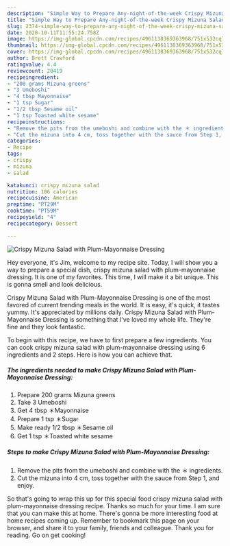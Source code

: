 ```yaml
---
description: "Simple Way to Prepare Any-night-of-the-week Crispy Mizuna Salad with Plum-Mayonnaise Dressing"
title: "Simple Way to Prepare Any-night-of-the-week Crispy Mizuna Salad with Plum-Mayonnaise Dressing"
slug: 2374-simple-way-to-prepare-any-night-of-the-week-crispy-mizuna-salad-with-plum-mayonnaise-dressing
date: 2020-10-11T11:55:24.758Z
image: https://img-global.cpcdn.com/recipes/4961138369363968/751x532cq70/crispy-mizuna-salad-with-plum-mayonnaise-dressing-recipe-main-photo.jpg
thumbnail: https://img-global.cpcdn.com/recipes/4961138369363968/751x532cq70/crispy-mizuna-salad-with-plum-mayonnaise-dressing-recipe-main-photo.jpg
cover: https://img-global.cpcdn.com/recipes/4961138369363968/751x532cq70/crispy-mizuna-salad-with-plum-mayonnaise-dressing-recipe-main-photo.jpg
author: Brett Crawford
ratingvalue: 4.4
reviewcount: 20419
recipeingredient:
- "200 grams Mizuna greens"
- "3 Umeboshi"
- "4 tbsp Mayonnaise"
- "1 tsp Sugar"
- "1/2 tbsp Sesame oil"
- "1 tsp Toasted white sesame"
recipeinstructions:
- "Remove the pits from the umeboshi and combine with the ＊ ingredients."
- "Cut the mizuna into 4 cm, toss together with the sauce from Step 1, and enjoy."
categories:
- Recipe
tags:
- crispy
- mizuna
- salad

katakunci: crispy mizuna salad 
nutrition: 106 calories
recipecuisine: American
preptime: "PT29M"
cooktime: "PT59M"
recipeyield: "4"
recipecategory: Dessert

---
```



![Crispy Mizuna Salad with Plum-Mayonnaise Dressing](https://img-global.cpcdn.com/recipes/4961138369363968/751x532cq70/crispy-mizuna-salad-with-plum-mayonnaise-dressing-recipe-main-photo.jpg)

Hey everyone, it's Jim, welcome to my recipe site. Today, I will show you a way to prepare a special dish, crispy mizuna salad with plum-mayonnaise dressing. It is one of my favorites. This time, I will make it a bit unique. This is gonna smell and look delicious.



Crispy Mizuna Salad with Plum-Mayonnaise Dressing is one of the most favored of current trending meals in the world. It is easy, it's quick, it tastes yummy. It's appreciated by millions daily. Crispy Mizuna Salad with Plum-Mayonnaise Dressing is something that I've loved my whole life. They're fine and they look fantastic.


To begin with this recipe, we have to first prepare a few ingredients. You can cook crispy mizuna salad with plum-mayonnaise dressing using 6 ingredients and 2 steps. Here is how you can achieve that.

<!--inarticleads1-->

##### The ingredients needed to make Crispy Mizuna Salad with Plum-Mayonnaise Dressing:

1. Prepare 200 grams Mizuna greens
1. Take 3 Umeboshi
1. Get 4 tbsp ＊Mayonnaise
1. Prepare 1 tsp ＊Sugar
1. Make ready 1/2 tbsp ＊Sesame oil
1. Get 1 tsp ＊Toasted white sesame




<!--inarticleads2-->

##### Steps to make Crispy Mizuna Salad with Plum-Mayonnaise Dressing:

1. Remove the pits from the umeboshi and combine with the ＊ ingredients.
1. Cut the mizuna into 4 cm, toss together with the sauce from Step 1, and enjoy.




So that's going to wrap this up for this special food crispy mizuna salad with plum-mayonnaise dressing recipe. Thanks so much for your time. I am sure that you can make this at home. There's gonna be more interesting food at home recipes coming up. Remember to bookmark this page on your browser, and share it to your family, friends and colleague. Thank you for reading. Go on get cooking!
